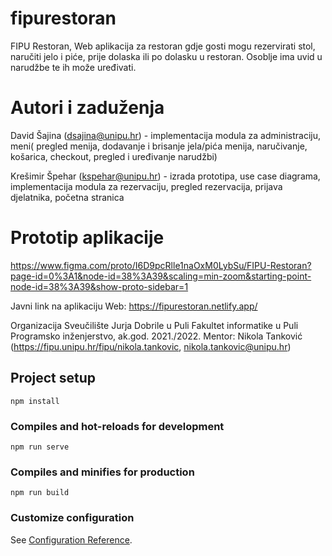 # fipurestoran
FIPU Restoran, Web aplikacija za restoran gdje gosti mogu rezervirati stol, naručiti jelo i piće, prije dolaska ili po dolasku u restoran. Osoblje ima uvid u narudžbe te ih može uređivati.

# Autori i zaduženja

David Šajina (dsajina@unipu.hr) - implementacija modula za administraciju, meni( pregled menija, dodavanje i brisanje jela/pića menija, naručivanje, košarica, checkout, pregled i uređivanje narudžbi)

Krešimir Špehar (kspehar@unipu.hr) - izrada prototipa, use case diagrama, implementacija modula za rezervaciju, pregled rezervacija, prijava djelatnika, početna stranica


# Prototip aplikacije

https://www.figma.com/proto/I6D9pcRlle1naOxM0LybSu/FIPU-Restoran?page-id=0%3A1&node-id=38%3A39&scaling=min-zoom&starting-point-node-id=38%3A39&show-proto-sidebar=1

Javni link na aplikaciju
Web: https://fipurestoran.netlify.app/

Organizacija
Sveučilište Jurja Dobrile u Puli
Fakultet informatike u Puli
Programsko inženjerstvo, ak.god. 2021./2022.
Mentor: Nikola Tanković (https://fipu.unipu.hr/fipu/nikola.tankovic, nikola.tankovic@unipu.hr)



## Project setup
```
npm install
```

### Compiles and hot-reloads for development
```
npm run serve
```

### Compiles and minifies for production
```
npm run build
```

### Customize configuration
See [Configuration Reference](https://cli.vuejs.org/config/).
